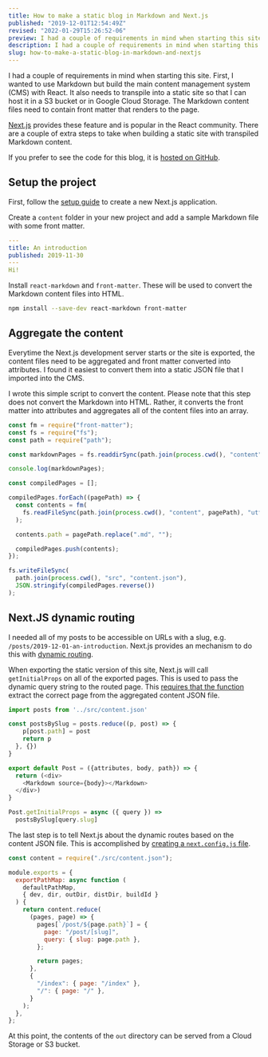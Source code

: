 ```yaml
---
title: How to make a static blog in Markdown and Next.js
published: "2019-12-01T12:54:49Z"
revised: "2022-01-29T15:26:52-06"
preview: I had a couple of requirements in mind when starting this site. First, I wanted to use Markdown but build the main content management system (CMS) with React. It also needs to transpile into a static site so that I can host it in a S3 bucket or in Google Cloud Storage. The Markdown content files need to contain front matter that renders to the page.
description: I had a couple of requirements in mind when starting this site. First, I wanted to use Markdown but build the main content management system (CMS) with React. It also needs to transpile into a static site so that I can host it in a S3 bucket or in Google Cloud Storage. The Markdown content files need to contain front matter that renders to the page.
slug: how-to-make-a-static-blog-in-markdown-and-nextjs
---
```


I had a couple of requirements in mind when starting this site. First, I wanted to use Markdown but build the main content management system (CMS) with React. It also needs to transpile into a static site so that I can host it in a S3 bucket or in Google Cloud Storage. The Markdown content files need to contain front matter that renders to the page.

[Next.js](https://nextjs.org/docs) provides these feature and is popular in the React community. There are a couple of extra steps to take when building a static site with transpiled Markdown content.

If you prefer to see the code for this blog, it is [hosted on GitHub](https://github.com/corybuecker/corybuecker.com).

## Setup the project

First, follow the [setup guide](https://nextjs.org/docs) to create a new Next.js application.

Create a `content` folder in your new project and add a sample Markdown file with some front matter.

```yaml
---
title: An introduction
published: 2019-11-30
---
Hi!
```

Install `react-markdown` and `front-matter`. These will be used to convert the Markdown content files into HTML.

```bash
npm install --save-dev react-markdown front-matter
```

## Aggregate the content

Everytime the Next.js development server starts or the site is exported, the content files need to be aggregated and front matter converted into attributes. I found it easiest to convert them into a static JSON file that I imported into the CMS.

I wrote this simple script to convert the content. Please note that this step does not convert the Markdown into HTML. Rather, it converts the front matter into attributes and aggregates all of the content files into an array.

```javascript
const fm = require("front-matter");
const fs = require("fs");
const path = require("path");

const markdownPages = fs.readdirSync(path.join(process.cwd(), "content"));

console.log(markdownPages);

const compiledPages = [];

compiledPages.forEach((pagePath) => {
  const contents = fm(
    fs.readFileSync(path.join(process.cwd(), "content", pagePath), "utf-8")
  );

  contents.path = pagePath.replace(".md", "");

  compiledPages.push(contents);
});

fs.writeFileSync(
  path.join(process.cwd(), "src", "content.json"),
  JSON.stringify(compiledPages.reverse())
);
```

## Next.JS dynamic routing

I needed all of my posts to be accessible on URLs with a slug, e.g. `/posts/2019-12-01-an-introduction`. Next.js provides an mechanism to do this with [dynamic routing](https://nextjs.org/docs#dynamic-routing).

When exporting the static version of this site, Next.js will call `getInitialProps` on all of the exported pages. This is used to pass the dynamic query string to the routed page. This [requires that the function](https://nextjs.org/docs#limitation) extract the correct page from the aggregated content JSON file.

```javascript
import posts from '../src/content.json'

const postsBySlug = posts.reduce((p, post) => {
    p[post.path] = post
    return p
  }, {})
}

export default Post = ({attributes, body, path}) => {
  return (<div>
    <Markdown source={body}></Markdown>
  </div>)
}

Post.getInitialProps = async ({ query }) =>
  postsBySlug[query.slug]
```

The last step is to tell Next.js about the dynamic routes based on the content JSON file. This is accomplished by [creating a `next.config.js` file](https://nextjs.org/docs#custom-configuration).

```javascript
const content = require("./src/content.json");

module.exports = {
  exportPathMap: async function (
    defaultPathMap,
    { dev, dir, outDir, distDir, buildId }
  ) {
    return content.reduce(
      (pages, page) => {
        pages[`/post/${page.path}`] = {
          page: "/post/[slug]",
          query: { slug: page.path },
        };

        return pages;
      },
      {
        "/index": { page: "/index" },
        "/": { page: "/" },
      }
    );
  },
};
```

At this point, the contents of the `out` directory can be served from a Cloud Storage or S3 bucket.
